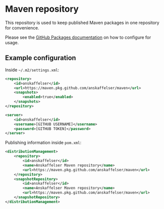 # Maven repository

This repository is used to keep published Maven packages in one repository for convenience.

Please see the [GitHub Packages documentation](https://docs.github.com/en/packages/working-with-a-github-packages-registry/working-with-the-apache-maven-registry) on how to configure for usage.

## Example configuration

Inside `~/.m2/settings.xml`:
```xml
<repository>
    <id>anskaffelser</id>
    <url>https://maven.pkg.github.com/anskaffelser/maven</url>
    <snapshots>
        <enabled>true</enabled>
    </snapshots>
</repository>
```

```xml
<server>
    <id>anskaffelser</id>
    <username>[GITHUB USERNAME]</username>
    <password>[GITHUB TOKEN]</password>
</server>
```

Publishing information inside `pom.xml`:

```xml
<distributionManagement>
    <repository>
        <id>anskaffelser</id>
        <name>Anskaffelser Maven repository</name>
        <url>https://maven.pkg.github.com/anskaffelser/maven</url>
    </repository>
    <snapshotRepository>
        <id>anskaffelser</id>
        <name>Anskaffelser Maven repository</name>
        <url>https://maven.pkg.github.com/anskaffelser/maven</url>
    </snapshotRepository>
</distributionManagement>
```